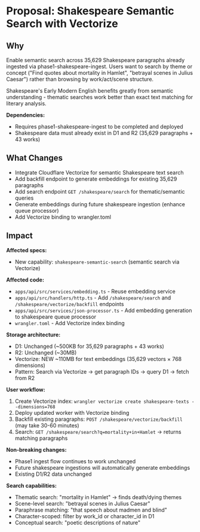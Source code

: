 # Proposal: Shakespeare Semantic Search with Vectorize

## Why

Enable semantic search across 35,629 Shakespeare paragraphs already ingested via phase1-shakespeare-ingest. Users want to search by theme or concept ("Find quotes about mortality in Hamlet", "betrayal scenes in Julius Caesar") rather than browsing by work/act/scene structure.

Shakespeare's Early Modern English benefits greatly from semantic understanding - thematic searches work better than exact text matching for literary analysis.

**Dependencies:**
- Requires phase1-shakespeare-ingest to be completed and deployed
- Shakespeare data must already exist in D1 and R2 (35,629 paragraphs + 43 works)

## What Changes

- Integrate Cloudflare Vectorize for semantic Shakespeare text search
- Add backfill endpoint to generate embeddings for existing 35,629 paragraphs
- Add search endpoint `GET /shakespeare/search` for thematic/semantic queries
- Generate embeddings during future shakespeare ingestion (enhance queue processor)
- Add Vectorize binding to wrangler.toml

## Impact

**Affected specs:**
- New capability: `shakespeare-semantic-search` (semantic search via Vectorize)

**Affected code:**
- `apps/api/src/services/embedding.ts` - Reuse embedding service
- `apps/api/src/handlers/http.ts` - Add `/shakespeare/search` and `/shakespeare/vectorize/backfill` endpoints
- `apps/api/src/services/json-processor.ts` - Add embedding generation to shakespeare queue processor
- `wrangler.toml` - Add Vectorize index binding

**Storage architecture:**
- D1: Unchanged (~500KB for 35,629 paragraphs + 43 works)
- R2: Unchanged (~30MB)
- Vectorize: NEW ~110MB for text embeddings (35,629 vectors × 768 dimensions)
- Pattern: Search via Vectorize → get paragraph IDs → query D1 → fetch from R2

**User workflow:**
1. Create Vectorize index: `wrangler vectorize create shakespeare-texts --dimensions=768`
2. Deploy updated worker with Vectorize binding
3. Backfill existing paragraphs: `POST /shakespeare/vectorize/backfill` (may take 30-60 minutes)
4. Search: `GET /shakespeare/search?q=mortality+in+Hamlet` → returns matching paragraphs

**Non-breaking changes:**
- Phase1 ingest flow continues to work unchanged
- Future shakespeare ingestions will automatically generate embeddings
- Existing D1/R2 data unchanged

**Search capabilities:**
- Thematic search: "mortality in Hamlet" → finds death/dying themes
- Scene-level search: "betrayal scenes in Julius Caesar"
- Paraphrase matching: "that speech about madmen and blind"
- Character-scoped: filter by work_id or character_id in D1
- Conceptual search: "poetic descriptions of nature"
